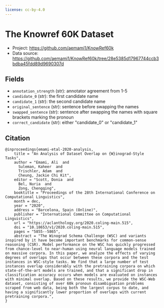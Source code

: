 ```yaml
---
license: cc-by-4.0
---
```


# The Knowref 60K Dataset

- Project: https://github.com/aemami1/KnowRef60k
- Data source: https://github.com/aemami1/KnowRef60k/tree/28e5385d17967744ccb3bdba45fdd89d9690307d

## Fields

- `annotation_strength` (str): annotator agreement from 1-5
- `candidate_0` (str): the first candidate name
- `candidate_1` (str): the second candidate name
- `original_sentence` (str): sentence before swapping the names
- `swapped_sentence` (str): sentence after swapping the names with square brackets marking the pronoun
- `correct_candidate` (str): either "candidate_0" or "candidate_1"

## Citation 
```
@inproceedings{emami-etal-2020-analysis,
    title = "An Analysis of Dataset Overlap on {W}inograd-Style Tasks",
    author = "Emami, Ali  and
      Suleman, Kaheer  and
      Trischler, Adam  and
      Cheung, Jackie Chi Kit",
    editor = "Scott, Donia  and
      Bel, Nuria  and
      Zong, Chengqing",
    booktitle = "Proceedings of the 28th International Conference on Computational Linguistics",
    month = dec,
    year = "2020",
    address = "Barcelona, Spain (Online)",
    publisher = "International Committee on Computational Linguistics",
    url = "https://aclanthology.org/2020.coling-main.515",
    doi = "10.18653/v1/2020.coling-main.515",
    pages = "5855--5865",
    abstract = "The Winograd Schema Challenge (WSC) and variants inspired by it have become important benchmarks for common-sense reasoning (CSR). Model performance on the WSC has quickly progressed from chance-level to near-human using neural language models trained on massive corpora. In this paper, we analyze the effects of varying degrees of overlaps that occur between these corpora and the test instances in WSC-style tasks. We find that a large number of test instances overlap considerably with the pretraining corpora on which state-of-the-art models are trained, and that a significant drop in classification accuracy occurs when models are evaluated on instances with minimal overlap. Based on these results, we provide the WSC-Web dataset, consisting of over 60k pronoun disambiguation problems scraped from web data, being both the largest corpus to date, and having a significantly lower proportion of overlaps with current pretraining corpora.",
}
```